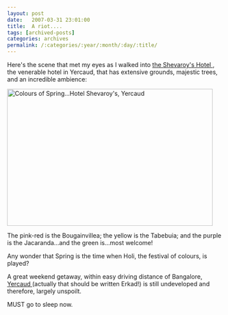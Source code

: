 ```yaml
---
layout: post
date:	2007-03-31 23:01:00
title:  A riot....
tags: [archived-posts]
categories: archives
permalink: /:categories/:year/:month/:day/:title/
---
```

Here's the scene that met my eyes as I walked into <a href="http://www.holidaymakers.in/packages/hillstations/yercaud-shevaroys.html"> the Shevaroy's Hotel </a> , the venerable hotel in Yercaud, that has extensive grounds, majestic trees, and an incredible ambience:

<a href="http://www.flickr.com/photos/7593633@N04/440939392/" title="Photo Sharing"><img src="http://farm1.static.flickr.com/178/440939392_73325c167b.jpg" width="480" height="320" alt="Colours of Spring...Hotel Shevaroy's, Yercaud" /></a>

The pink-red is the Bougainvillea; the yellow is the Tabebuia; and the purple is the Jacaranda...and the green is...most welcome!

Any wonder that Spring is the time when Holi, the festival of colours, is played?

A great weekend getaway, within easy driving distance of Bangalore, <a href="http://en.wikipedia.org/wiki/Yercaud"> Yercaud </a> (actually that should be written Erkad!) is still undeveloped and therefore, largely unspoilt. 

MUST go to sleep now.
